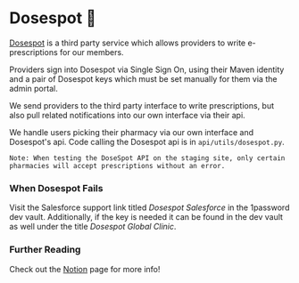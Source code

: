 # Dosespot 💉

[Dosespot](https://www.dosespot.com/) is a third party service which allows providers to write e-prescriptions for our members. 

Providers sign into Dosespot via Single Sign On, using their Maven identity and a pair of Dosespot keys which must be set manually for them via the admin portal. 

We send providers to the third party interface to write prescriptions, but also pull related notifications into our own interface via their api. 

We handle users picking their pharmacy via our own interface and Dosespot's api. Code calling the Dosespot api is in `api/utils/dosespot.py`.

```
Note: When testing the DoseSpot API on the staging site, only certain pharmacies will accept prescriptions without an error.
```

### When Dosespot Fails
Visit the Salesforce support link titled *Dosespot Salesforce* in the 1password dev vault. 
Additionally, if the key is needed it can be found in the dev vault as well under the title *Dosespot Global Clinic*.

### Further Reading
Check out the [Notion](https://www.notion.so/mavenclinic/DoseSpot-8a1f57d583b449e78ed327734f616598) page for more info!
